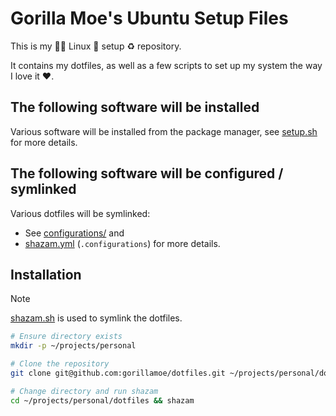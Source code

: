 Gorilla Moe's Ubuntu Setup Files
================================

This is my 🦍🍌 Linux 🐧 setup ♻️ repository.

It contains my dotfiles, as well as a few scripts to set up my system the way I love it ❤️.

## The following software will be installed

Various software will be installed from the package manager,
see [setup.sh](./setup.sh) for more details.

## The following software will be configured / symlinked

Various dotfiles will be symlinked:

 - See [configurations/](./configurations/) and
 - [shazam.yml](./shazam.yml) (`.configurations`) for more details.

## Installation

> [!NOTE]
> [shazam.sh](https://github.com/mistweaverco/shazam.sh) is used to symlink the dotfiles.

```sh
# Ensure directory exists
mkdir -p ~/projects/personal

# Clone the repository
git clone git@github.com:gorillamoe/dotfiles.git ~/projects/personal/dotfiles

# Change directory and run shazam
cd ~/projects/personal/dotfiles && shazam
```
